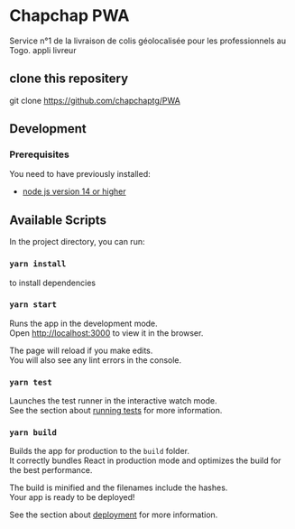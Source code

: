 # Chapchap PWA
Service n°1 de la livraison de colis géolocalisée pour les professionnels au Togo.
appli livreur

## clone this repositery 

 git clone https://github.com/chapchaptg/PWA

## Development

### Prerequisites
You need to have previously installed:

 - [node js version 14 or higher](https://nodejs.org/en/)


## Available Scripts

In the project directory, you can run:

### `yarn install`

 to install dependencies

### `yarn start`

Runs the app in the development mode.\
Open [http://localhost:3000](http://localhost:3000) to view it in the browser.

The page will reload if you make edits.\
You will also see any lint errors in the console.

### `yarn test`

Launches the test runner in the interactive watch mode.\
See the section about [running tests](https://facebook.github.io/create-react-app/docs/running-tests) for more information.

### `yarn build`

Builds the app for production to the `build` folder.\
It correctly bundles React in production mode and optimizes the build for the best performance.

The build is minified and the filenames include the hashes.\
Your app is ready to be deployed!

See the section about [deployment](https://facebook.github.io/create-react-app/docs/deployment) for more information.

